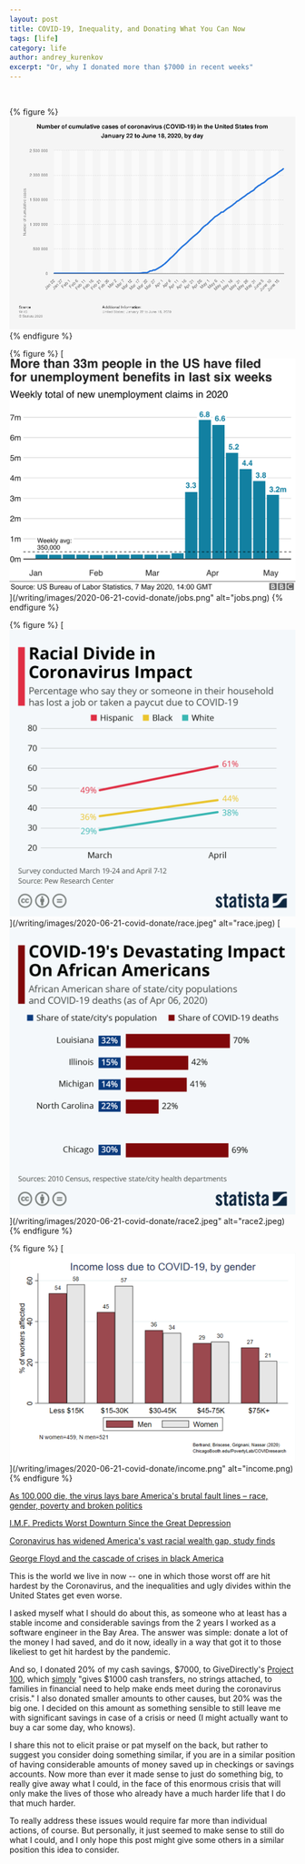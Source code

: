```yaml
---
layout: post
title: COVID-19, Inequality, and Donating What You Can Now
tags: [life]
category: life
author: andrey_kurenkov
excerpt: "Or, why I donated more than $7000 in recent weeks"
---
```

<br>

{% figure %}
[<img class="postimageactual"  src="/writing/images/2020-06-21-covid-donate/covid.png" alt="Covid"/>](/writing/images/2020-06-21-covid-donate/covid.png)
{% endfigure %}

{% figure %}
[<img class="postimageactual" src="/writing/images/2020-06-21-covid-donate/jobs.png" alt="jobs.png"/>](/writing/images/2020-06-21-covid-donate/jobs.png" alt="jobs.png)
{% endfigure %}

{% figure %}
[<img class="postimagehalf"  src="/writing/images/2020-06-21-covid-donate/race.jpeg" alt="race.jpeg"/>](/writing/images/2020-06-21-covid-donate/race.jpeg" alt="race.jpeg)
[<img class="postimagehalf"  src="/writing/images/2020-06-21-covid-donate/race2.jpeg" alt="race2.jpeg"/>](/writing/images/2020-06-21-covid-donate/race2.jpeg" alt="race2.jpeg)
{% endfigure %}

{% figure %}
[<img class="postimageactual" src="/writing/images/2020-06-21-covid-donate/income.png" alt="income.png"/>](/writing/images/2020-06-21-covid-donate/income.png" alt="income.png)
{% endfigure %}

[ As 100,000 die, the virus lays bare America's brutal fault lines – race, gender, poverty and broken politics ](https://www.theguardian.com/us-news/2020/may/28/us-coronavirus-death-toll-racial-disparity-inequality)

[I.M.F. Predicts Worst Downturn Since the Great Depression](https://www.nytimes.com/2020/04/14/us/politics/coronavirus-economy-recession-depression.html)

[Coronavirus has widened America's vast racial wealth gap, study finds](https://www.theguardian.com/us-news/2020/jun/19/coronavirus-pandemic-billioinaires-racial-wealth-gap)

[George Floyd and the cascade of crises in black America](https://www.vox.com/covid-19-coronavirus-economy-recession-stock-market/2020/6/1/21276909/george-floyd-police-coronavirus-crisis-minnesota-unemployment-protests)

This is the world we live in now -- one in which those worst off are hit hardest by the Coronavirus, and the inequalities and ugly divides within the United States get even worse. 

I asked myself what I should do about this, as someone who at least has a stable income and considerable savings from the 2 years I worked as a software engineer in the Bay Area. The answer was simple: donate a lot of the money I had saved, and do it now, ideally in a way that got it to those likeliest to get hit hardest by the pandemic. 

And so, I donated 20% of my cash savings, $7000, to GiveDirectly's [Project 100](https://www.givedirectly.org/covid-19/us/), which [simply](https://www.freshebt.com/blog/give-directly-cash-transfers/) "gives $1000 cash transfers, no strings attached, to families in financial need to help make ends meet during the coronavirus crisis." I also donated smaller amounts to other causes, but 20% was the big one. I decided on this amount as something sensible to still leave me with significant savings in case of a crisis or need (I might actually want to buy a car some day, who knows).

I share this not to elicit praise or pat myself on the back, but rather to suggest you consider doing something similar, if you are in a similar position of having considerable amounts of money saved up in checkings or savings accounts. Now more than ever it made sense to just do something big, to really give away what I could, in the face of this enormous crisis that will only make the lives of those who already have a much harder life that I do that much harder. 

To really address these issues would require far more than individual actions, of course. But personally, it just seemed to make sense to still do what I could, and I only hope this post might give some others in a similar position this idea to consider.
